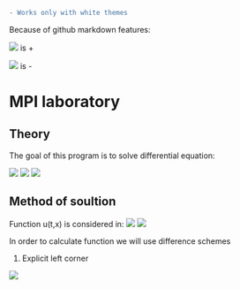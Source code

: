 ```diff
- Works only with white themes
```
Because of github markdown features:

<img src="https://render.githubusercontent.com/render/math?math=\pm"> is +

<img src="https://render.githubusercontent.com/render/math?math=\mp"> is -

# MPI laboratory

## Theory
The goal of this program is to solve differential equation:

<img src="https://render.githubusercontent.com/render/math?math=\frac{\partial u(t, x)}{\partial t} \pm a\cdot \frac{\partial u(t, x)}{\partial x} = f(t,x)">
<img src="https://render.githubusercontent.com/render/math?math=u(0,x) = \varphi (x), 0 \leqslant x \leqslant X">
<img src="https://render.githubusercontent.com/render/math?math=u(t,o) = \psi (t), 0 \leqslant t \leqslant T">


## Method of soultion

Function u(t,x) is considered in:
<img src="https://render.githubusercontent.com/render/math?math=t = k\tau, 0 \leqslant k \leqslant K">
<img src="https://render.githubusercontent.com/render/math?math=x = mh, 0 \leqslant m \leqslant M">

In order to calculate function we will use difference schemes

1. Explicit left corner
<img src="https://render.githubusercontent.com/render/math?math=\frac{u_m^{k \pm 1} - u_m^{k}}{\tau} + \frac{u_m^{k} - u_{m \mp 1}^{k}}{h} = f_m^k, k = 0, ..., K - 1, m = 0, ..., M">
